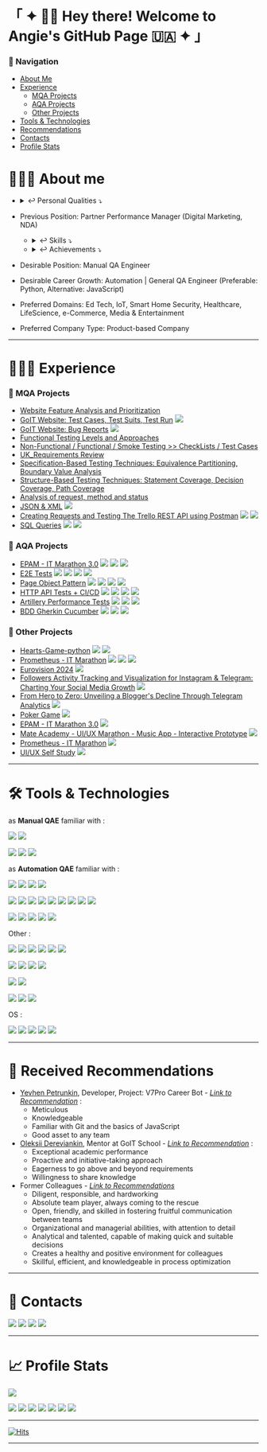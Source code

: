 # 「 ✦ 👋🏽 Hey there! Welcome to Angie's GitHub Page 🇺🇦 ✦ 」

### 🧭 Navigation

- [About Me](https://github.com/anhelina-lunova#%EF%B8%8F-about-me)
- [Experience](https://github.com/anhelina-lunova#-experience)
  - [MQA Projects](https://github.com/anhelina-lunova#-mqa-projects)
  - [AQA Projects](https://github.com/anhelina-lunova#-aqa-projects)
  - [Other Projects](https://github.com/anhelina-lunova#-other-projects)
- [Tools & Technologies](https://github.com/anhelina-lunova#%EF%B8%8F-tools--technologies)
- [Recommendations](https://github.com/anhelina-lunova#-received-recommendations)
- [Contacts](https://github.com/anhelina-lunova#-contacts)
- [Profile Stats](https://github.com/anhelina-lunova#-profile-stats)

# 🕵🏻‍♀️ About me

- <details>
  <summary>↩ Personal Qualities ⤵</summary>
  
    - Self-Motivated
    - Conscientious
    - Committed
    - Inquisitive
    - Reliable
  </details>

- Previous Position: Partner Performance Manager (Digital Marketing, NDA)
  - <details>
    <summary>↩ Skills️ ⤵</summary>
    
    - A passionate workaholic with leadership qualities who welcomes challenges
    - I have a trained eye for catching problems and like to solve it
    </details>
    
  - <details>
      <summary>↩ Achievements ⤵</summary>
    
    - Being recognized as an A-Player by CMO
    - The constant exposure to ambition and dedication within my work circle served as a constant source of inspiration, motivating me to push my own boundaries and strive for excellence
    - Successfully built rapport with colleagues who have a unique communication style, ensuring a seamless workflow and preventing potential disruptions
    - Transformed my understanding of spreadsheets from basic user to confident power user, significantly enhancing my personal and professional efficiency
    - Leveraging my strong affinity for optimization and automation, I successfully implemented process improvements that enhanced the department's efficiency and productivity, allowing colleagues to focus on higher-priority tasks
    - By fostering a culture of collaboration and mutual support, I built a strong and dependable team that consistently exceeded expectations and achieved remarkable results
    </details>
  
- Desirable Position: Manual QA Engineer
- Desirable Career Growth: Automation | General QA Engineer (Preferable: Python, Alternative: JavaScript)
- Preferred Domains: Ed Tech, IoT, Smart Home Security, Healthcare, LifeScience, e-Commerce, Media & Entertainment
- Preferred Company Type: Product-based Company

<!--
Driven QA engineer with an unwavering commitment to crafting exceptional software.

**🔍 My focus** :
- *Obsessed with meticulous refinement* : Every detail is meticulously honed to ensure a flawless user experience. 
- Fueled by ambition and a thirst for growth within the QA field, I relentlessly hone my skills to become an invaluable asset.

**🏋🏻‍♀️ Strengths** :
- *Eagle-eyed attention to detail* : No bug escapes my scrutiny, ensuring a seamless user experience.
- *Empathetic user advocate* : I see through the software, anticipating user needs and ensuring a delightful experience.
- *Collaborative problem solver* : I thrive in team environments, effectively sharing knowledge and crafting innovative solutions to optimize processes and elevate results.

**⚔️ Arsenal** :
- *Proven track record* : My past roles have honed my proactive skills, analytical thinking, and team player spirit.
- *Solid QA foundation* : From SDLC, STLC, and Agile methodologies to bug-tracking mastery and error-reporting finesse, I'm equipped for any challenge.
- *Tech-savvy and learning-hungry* : My tech arsenal ranges from basic coding skills to diverse QA tools, and I'm always eager to expand it.

🤝🏻 I'm eager to leverage my dedication to quality and collaborative spirit to build a mutually beneficial partnership where my skills elevate success.
-->

---

# 👩🏻‍💻 Experience

### 💪 MQA Projects

- [Website Feature Analysis and Prioritization](https://docs.google.com/document/d/1KqoLgv5GNvgo2y-YbPH2Tw-J2Wy6NudL3yttZaB21Lg/edit?usp=sharing "Tooltip")
- [GoIT Website: Test Cases, Test Suits, Test Run](https://drive.google.com/drive/folders/1HHN13_1eZ9KtPszwbjtaszo7TXUQH9YO?usp=sharing "Tooltip") [![](https://img.shields.io/badge/TestRail-white?logo=testrail&logoColor=)]()
- [GoIT Website: Bug Reports](https://qangiel.notion.site/8a0e4581408842e48f6ab6b7c49a1c34?v=8dc96aca90964276a4926924b2be66a8&pvs=4 "Tooltip") [![](https://img.shields.io/badge/Notion-white?logo=notion&logoColor=black)]()
- [Functional Testing Levels and Approaches](https://docs.google.com/document/d/15NpRarjsiOrVdD6ZMJy8Q_h4zeMo1CD4x7evhzF_7bI/edit?usp=sharing "Tooltip")
- [Non-Functional / Functional / Smoke Testing >> CheckLists / Test Cases](https://docs.google.com/document/d/1yHGvSt_QwJaOuByUYB55uj010KgVWTlH7322SioyVRY/edit?usp=sharing "Tooltip")
- [UK_Requirements Review](https://docs.google.com/spreadsheets/d/1zZeTro1QHRLfq5QT-_2hA40FXDgiqc2X_3zFiskBcOE/edit?usp=sharing "Tooltip")
- [Specification-Based Testing Techniques: Equivalence Partitioning, Boundary Value Analysis](https://docs.google.com/document/d/1_LZT9S61A0GFv2csMSaiOtw6TV130DavqhBk0cyc4Tk/edit?usp=sharing "Tooltip")
- [Structure-Based Testing Techniques: Statement Coverage, Decision Coverage, Path Coverage](https://docs.google.com/document/d/1HFRO5qEqLqhtYMmIBKpLisKhB-0e_0vnZBa65KDmXUU/edit?usp=sharing "Tooltip")
- [Analysis of request, method and status](https://docs.google.com/document/d/1F0FFKYIOi7LIL4j-MzXrxeRW881rv2H772-GEDlE2SM/edit?usp=sharing "Tooltip")
- [JSON & XML](https://docs.google.com/document/d/1HVHKNit1GZviVC3p8Cqq_C4kS0mDOd0VwRHCowq3u-Q/edit?usp=sharing "Tooltip") [![](https://img.shields.io/badge/JSON-gray?logo=json&logoColor=)]()
- [Creating Requests and Testing The Trello REST API using Postman](https://docs.google.com/document/d/1J5XjEU7O6brqvpFm1iGl6mEOlJryFzClOvFvTEkZN2g/edit?usp=sharing "Tooltip") [![](https://img.shields.io/badge/Postman-white?logo=Postman&logoColor=ef5b25)]() [![](https://img.shields.io/badge/Trello-white?logo=trello&logoColor=264970)]()
- [SQL Queries](https://docs.google.com/document/d/1gTjbkwkTWP4jYk9ei0MDeYQifYZHFDHnlkVvreROxg0/edit?usp=sharing "Tooltip") [![](https://img.shields.io/badge/SQLite-66B9E7?logo=sqlite&logoColor=003B57)]() [![](https://img.shields.io/badge/DBeaver-gray?logo=dbeaver&logoColor=)]()

### 🦾 AQA Projects

- [EPAM - IT Marathon 3.0](https://github.com/anhelina-lunova/EPAM_IT-Marathon-3.0) [![](https://img.shields.io/badge/Python-ffde57?logo=python&logoColor=4584b6)]() [![](https://img.shields.io/badge/pytest-white?logo=pytest&logoColor=)]() [![](https://img.shields.io/badge/Playwright-bb544a?logo=Playwright&logoColor=68ac41)]()
- [E2E Tests](https://github.com/anhelina-lunova/Cypress-E2E-Tests) [![](https://img.shields.io/badge/Cypress-gray?logo=cypress&logoColor=)]() [![](https://img.shields.io/badge/JavaScript-323330?logo=javascript&logoColor=)]() [![](https://img.shields.io/badge/Node.js-303030?logo=nodedotjs&logoColor=3c873a)]() [![](https://img.shields.io/badge/VSCode-white?logo=visual-studio-code&logoColor=016EC5)]()
- [Page Object Pattern](https://github.com/anhelina-lunova/Cypress-Page-Object-Pattern) [![](https://img.shields.io/badge/Cypress-gray?logo=cypress&logoColor=)]() [![](https://img.shields.io/badge/JavaScript-323330?logo=javascript&logoColor=)]() [![](https://img.shields.io/badge/Node.js-303030?logo=nodedotjs&logoColor=3c873a)]() [![](https://img.shields.io/badge/VSCode-white?logo=visual-studio-code&logoColor=016EC5)]()
- [HTTP API Tests + CI/CD](https://github.com/anhelina-lunova/Cypress-HTTP-API-Tests_CI-CD) [![](https://img.shields.io/badge/Cypress-gray?logo=cypress&logoColor=)]() [![](https://img.shields.io/badge/JavaScript-323330?logo=javascript&logoColor=)]() [![](https://img.shields.io/badge/Node.js-303030?logo=nodedotjs&logoColor=3c873a)]() [![](https://img.shields.io/badge/VSCode-white?logo=visual-studio-code&logoColor=016EC5)]()
- [Artillery Performance Tests](https://github.com/anhelina-lunova/Artillery-Performance-Tests) [![](https://img.shields.io/badge/JavaScript-323330?logo=javascript&logoColor=)]() [![](https://img.shields.io/badge/Node.js-303030?logo=nodedotjs&logoColor=3c873a)]() [![](https://img.shields.io/badge/VSCode-white?logo=visual-studio-code&logoColor=016EC5)]()
- [BDD Gherkin Cucumber](https://github.com/anhelina-lunova/BDD-Gherkin-Cucumber) [![](https://img.shields.io/badge/Cucumber-F3FBF4?logo=cucumber&logoColor=00A818)]() [![](https://img.shields.io/badge/JavaScript-323330?logo=javascript&logoColor=)]() [![](https://img.shields.io/badge/Node.js-303030?logo=nodedotjs&logoColor=3c873a)]()

### 🎨 Other Projects

- [Hearts-Game-python](https://github.com/anhelina-lunova/Hearts-Game-python) [![](https://img.shields.io/badge/Python-ffde57?logo=python&logoColor=4584b6)]() [![](https://img.shields.io/badge/PyCharm-c0ccba?&logo=PyCharm&logoColor=4B4A16)]()
- [Prometheus - IT Marathon](https://anhelina-lunova.github.io/Prometheus-Marathon/) [![](https://img.shields.io/badge/HTML5-ebebeb?logo=html5&logoColor=)]() [![](https://img.shields.io/badge/CSS3-ebebeb?logo=css3&logoColor=264de4)]() [![](https://img.shields.io/badge/GitHub_Actions-white?logo=github-actions&logoColor=)]()
- [Eurovision 2024](https://docs.google.com/spreadsheets/d/11gyHUJThya9iKsAuzLkYGc_G_WfWWpfEJMI9VdZ7I8M/) [![](https://img.shields.io/badge/Google_Sheets-B1DFC9?logo=google-sheets&logoColor=23A566)]()
- [Followers Activity Tracking and Visualization for Instagram & Telegram: Charting Your Social Media Growth](https://docs.google.com/spreadsheets/d/1PJ_Lt4JI1DV1i2FFNkLfWX-A0y1YPIkvdkw5I4u1_8c/) [![](https://img.shields.io/badge/Google_Sheets-B1DFC9?logo=google-sheets&logoColor=23A566)]()
- [From Hero to Zero: Unveiling a Blogger's Decline Through Telegram Analytics](https://docs.google.com/spreadsheets/d/1B9S5YdpZwFf1SdfC0B3YG55x7lnxtkEyJDZO2kCEsDA/) [![](https://img.shields.io/badge/Google_Sheets-B1DFC9?logo=google-sheets&logoColor=23A566)]()
- [Poker Game](https://docs.google.com/spreadsheets/d/1-v1CfSJl_dX9F8ruMRk5KdnKXWKCoQOlULotSU6gQwk/) [![](https://img.shields.io/badge/Google_Sheets-B1DFC9?logo=google-sheets&logoColor=23A566)]()
- [EPAM - IT Marathon 3.0](https://www.figma.com/file/nMHNOSowphKHUJaiMXlU2j/Marathon-3.0---EPAM---my-HW?type=design&node-id=35%3A7066&mode=design&t=Ykfkr19IwVUXJJZk-1) [![](https://img.shields.io/badge/Figma-white?logo=figma&logoColor=F24E1E)]()
- [Mate Academy - UI/UX Marathon - Music App - Interactive Prototype](https://www.figma.com/proto/3vgeKW00KlWe0sjizGtM8z/%5BMate-academy%5D-UI%2FUX-marathon?page-id=151%3A15109&type=design&node-id=3383-3140&viewport=191%2C-2126%2C0.35&t=xExUO9hyTnYlxfuq-1&scaling=scale-down&starting-point-node-id=3383%3A3140&mode=design) [![](https://img.shields.io/badge/Figma-white?logo=figma&logoColor=F24E1E)]()
- [Prometheus - IT Marathon](https://www.figma.com/proto/ZukoLuEQ3Hn5CHWRBllos9/my-Prometheus-UX%2FUI?page-id=201%3A2&type=design&node-id=201-29&viewport=301%2C393%2C0.25&t=fPf7PYAlEMxxBug5-1&scaling=scale-down&mode=design) [![](https://img.shields.io/badge/Figma-white?logo=figma&logoColor=F24E1E)]()
- [UI/UX Self Study](https://www.figma.com/file/h2jypHd6XDWwGhApZBlN0Z/HomeworksUIUX?type=design&node-id=0%3A1&mode=design&t=AasJGB4mpj470aUS-1) [![](https://img.shields.io/badge/Figma-white?logo=figma&logoColor=F24E1E)]()

---

# 🛠️ Tools & Technologies

as **Manual QAE** familiar with :

[![](https://img.shields.io/badge/Postman-white?logo=Postman&logoColor=ef5b25)]()
[![](https://img.shields.io/badge/JSON-gray?logo=json&logoColor=)]()

[![](https://img.shields.io/badge/MySQL-00688F?logo=mysql&logoColor=E48E1A)]()
[![](https://img.shields.io/badge/SQLite-66B9E7?logo=sqlite&logoColor=003B57)]()
[![](https://img.shields.io/badge/DBeaver-gray?logo=dbeaver&logoColor=)]()

as **Automation QAE** familiar with :

[![](https://img.shields.io/badge/Python-ffde57?logo=python&logoColor=4584b6)]()
[![](https://img.shields.io/badge/pytest-white?logo=pytest&logoColor=)]()
[![](https://img.shields.io/badge/Playwright-bb544a?logo=Playwright&logoColor=68ac41)]()
[![](https://img.shields.io/badge/PyCharm-c0ccba?&logo=PyCharm&logoColor=4B4A16)]()

[![](https://img.shields.io/badge/Google_Chrome-34a853?logo=Google-chrome&logoColor=white)]()
[![](https://img.shields.io/badge/HTML5-ebebeb?logo=html5&logoColor=)]()
[![](https://img.shields.io/badge/CSS3-ebebeb?logo=css3&logoColor=264de4)]()
[![](https://img.shields.io/badge/JavaScript-323330?logo=javascript&logoColor=)]()
[![](https://img.shields.io/badge/Node.js-303030?logo=nodedotjs&logoColor=3c873a)]()
[![](https://img.shields.io/badge/npm-white?logo=npm&logoColor=cb3837)]()
[![](https://img.shields.io/badge/Cypress-gray?logo=cypress&logoColor=)]()
[![](https://img.shields.io/badge/Cucumber-F3FBF4?logo=cucumber&logoColor=00A818)]()
[![](https://img.shields.io/badge/VSCode-white?logo=visual-studio-code&logoColor=016EC5)]()

[![](https://img.shields.io/badge/Git-white?logo=git&logoColor=f34f29)]()
[![](https://img.shields.io/badge/gitignore.io-white?logo=gitignoredotio&logoColor=204ecf)]()
[![](https://img.shields.io/badge/GitHub_Actions-white?logo=github-actions&logoColor=)]()
[![](https://img.shields.io/badge/GitLab-white?logo=gitlab&logoColor=)]()
[![](https://img.shields.io/badge/GitHub-333?logo=github&logoColor=)]()

Other :

[![](https://img.shields.io/badge/Google_Sheets-B1DFC9?logo=google-sheets&logoColor=23A566)]()
[![](https://img.shields.io/badge/TestRail-white?logo=testrail&logoColor=)]()
[![](https://img.shields.io/badge/Notion-white?logo=notion&logoColor=black)]()
[![](https://img.shields.io/badge/JIRA-white?logo=Jira&logoColor=264970)]()
[![](https://img.shields.io/badge/YouTrack-white?logo=youtrack&logoColor=264970)]()
[![](https://img.shields.io/badge/Trello-white?logo=trello&logoColor=264970)]()

[![](https://img.shields.io/badge/Figma-white?logo=figma&logoColor=F24E1E)](https://www.figma.com/@anhelinalunova)
[![](https://img.shields.io/badge/Tableau-white?logo=tableau&logoColor=D9233B)]()
[![](https://img.shields.io/badge/SimilarWeb-gray?logo=similarweb&logoColor=&logoColor=F24E1E)]()
[![](https://img.shields.io/badge/ahrefs-gray?logo=ahrefs&logoColor=)]()

[![](https://img.shields.io/badge/Amazon_AWS-252F3E?logo=amazonaws&logoColor=FF9900)]()
[![](https://img.shields.io/badge/Netlify-white?logo=netlify&logoColor=teal)]()

[![](https://img.shields.io/badge/Google_Meet-F3E8E9?logo=google-meet&logoColor=058D7F)]()
[![](https://img.shields.io/badge/Zoom-4A8CFF?logo=zoom&logoColor=)]()
[![](https://img.shields.io/badge/Slack-3CB187?logo=slack&logoColor=DFA22F)]()

OS :

[![](https://img.shields.io/badge/MacOS-white?logo=apple&logoColor=black)]()
[![](https://img.shields.io/badge/iOS-white?logo=ios&logoColor=black)]()
[![](https://img.shields.io/badge/Linux-white?logo=linux&logoColor=black)]()
[![](https://img.shields.io/badge/Windows-white?logo=windows&logoColor=black)]()
[![](https://img.shields.io/badge/Android-white?logo=android&logoColor=black)]()

---

# 📝 Received Recommendations

- [Yevhen Petrunkin](https://www.linkedin.com/in/yevhen-petrunkin), Developer, Project: V7Pro Career Bot - [*Link to Recommendation*](https://www.youtube.com/watch?v=IykuTZ-Y5yg&t=1978s) :
  - Meticulous
  - Knowledgeable
  - Familiar with Git and the basics of JavaScript
  - Good asset to any team
- [Oleksii Dereviankin](https://www.linkedin.com/in/oleksii-dereviankin-001035249), Mentor at GoIT School - [*Link to Recommendation*](https://www.linkedin.com/in/anhelina-lunova/details/recommendations/) :
  - Exceptional academic performance
  - Proactive and initiative-taking approach
  - Eagerness to go above and beyond requirements
  - Willingness to share knowledge
- Former Colleagues - [*Link to Recommendations*](https://www.linkedin.com/in/anhelina-lunova/details/recommendations/)
  - Diligent, responsible, and hardworking
  - Absolute team player, always coming to the rescue
  - Open, friendly, and skilled in fostering fruitful communication between teams
  - Organizational and managerial abilities, with attention to detail
  - Analytical and talented, capable of making quick and suitable decisions
  - Creates a healthy and positive environment for colleagues
  - Skillful, efficient, and knowledgeable in process optimization

---

# 📧 Contacts

[![](https://img.shields.io/badge/Gmail-08851b?logo=gmail&logoColor=)]()
[![](https://img.shields.io/badge/LinkedIn-00a0dc?&logo=linkedin&logoColor=)](https://www.linkedin.com/in/anhelina-lunova/)
[![](https://img.shields.io/badge/Telegram-white?logo=telegram&logoColor=)](https://t.me/QAngieL)
[![](https://img.shields.io/badge/Instagram-c13584?logo=instagram&logoColor=FFDC80)](https://www.instagram.com/)

---

# 📈 Profile Stats

![](https://github-profile-trophy.vercel.app/?username=anhelina-lunova&theme=onedark&no-bg=true)

![](http://github-profile-summary-cards.vercel.app/api/cards/most-commit-language?username=anhelina-lunova&theme=onedark)
![](http://github-profile-summary-cards.vercel.app/api/cards/repos-per-language?username=anhelina-lunova&theme=onedark)
![](https://github-readme-stats.vercel.app/api/top-langs/?username=anhelina-lunova&layout=donut&hide_border=true&theme=onedark)
![](http://github-profile-summary-cards.vercel.app/api/cards/stats?username=anhelina-lunova&theme=onedark)
![](https://github-readme-streak-stats.herokuapp.com?user=anhelina-lunova&hide_border=true&date_format=j%20M%5B%20Y%5D&card_width=356&theme=onedark)
![](http://github-profile-summary-cards.vercel.app/api/cards/productive-time?username=anhelina-lunova&theme=onedark&utcOffset=8)
![](http://github-profile-summary-cards.vercel.app/api/cards/profile-details?username=anhelina-lunova&theme=onedark)

---

[![Hits](https://hits.seeyoufarm.com/api/count/incr/badge.svg?url=https%3A%2F%2Fgithub.com%2Fanhelina-lunova%2F&count_bg=%23DC4589&title_bg=%23A180FB&icon=&icon_color=%238E6D6D&title=hits&edge_flat=false)](https://hits.seeyoufarm.com)

---
